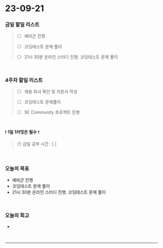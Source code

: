 # 23-09-21
### 금일 할일 리스트
> - [ ]  예비군 진행
>
> - [ ]  코딩테스트 문제 풀이
>
> - [ ]  21시 30분 온라인 스터디 진행. 코딩테스트 문제 풀이


<br/>

### 4주차 할일 리스트  
> - [ ]  채용 회사 확인 및 지원서 작성
>
> - [ ]  코딩테스트 문제풀이
>
> - [ ]  SE Community 프로젝트 진행

<br/>

❗ **1일 1커밋은 필수** ❗
> 🕒 금일 공부 시간 : [  ]
  
<br/>

### 오늘의 목표
- 예비군 진행
- 코딩테스트 문제 풀이
- 21시 30분 온라인 스터디 진행. 코딩테스트 문제 풀이

<br>

### 오늘의 회고
- 


<br/>

------------  
